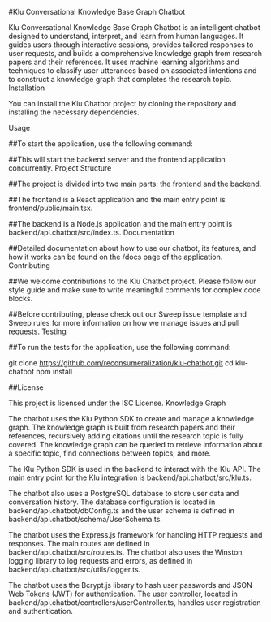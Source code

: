 #Klu Conversational Knowledge Base Graph Chatbot

Klu Conversational Knowledge Base Graph Chatbot is an intelligent chatbot designed to understand, interpret, and learn from human languages. It guides users through interactive sessions, provides tailored responses to user requests, and builds a comprehensive knowledge graph from research papers and their references. It uses machine learning algorithms and techniques to classify user utterances based on associated intentions and to construct a knowledge graph that completes the research topic.
Installation

You can install the Klu Chatbot project by cloning the repository and installing the necessary dependencies.

Usage

##To start the application, use the following command:

##This will start the backend server and the frontend application concurrently.
Project Structure

##The project is divided into two main parts: the frontend and the backend.

##The frontend is a React application and the main entry point is frontend/public/main.tsx.

##The backend is a Node.js application and the main entry point is backend/api.chatbot/src/index.ts.
Documentation

##Detailed documentation about how to use our chatbot, its features, and how it works can be found on the /docs page of the application.
Contributing

##We welcome contributions to the Klu Chatbot project. Please follow our style guide and make sure to write meaningful comments for complex code blocks.

##Before contributing, please check out our Sweep issue template and Sweep rules for more information on how we manage issues and pull requests.
Testing

##To run the tests for the application, use the following command: 

git clone https://github.com/reconsumeralization/klu-chatbot.git
cd klu-chatbot
npm install

##License

This project is licensed under the ISC License.
Knowledge Graph

The chatbot uses the Klu Python SDK to create and manage a knowledge graph. The knowledge graph is built from research papers and their references, recursively adding citations until the research topic is fully covered. The knowledge graph can be queried to retrieve information about a specific topic, find connections between topics, and more.

The Klu Python SDK is used in the backend to interact with the Klu API. The main entry point for the Klu integration is backend/api.chatbot/src/klu.ts.

The chatbot also uses a PostgreSQL database to store user data and conversation history. The database configuration is located in backend/api.chatbot/dbConfig.ts and the user schema is defined in backend/api.chatbot/schema/UserSchema.ts.

The chatbot uses the Express.js framework for handling HTTP requests and responses. The main routes are defined in backend/api.chatbot/src/routes.ts. The chatbot also uses the Winston logging library to log requests and errors, as defined in backend/api.chatbot/src/utils/logger.ts.

The chatbot uses the Bcrypt.js library to hash user passwords and JSON Web Tokens (JWT) for authentication. The user controller, located in backend/api.chatbot/controllers/userController.ts, handles user registration and authentication.
